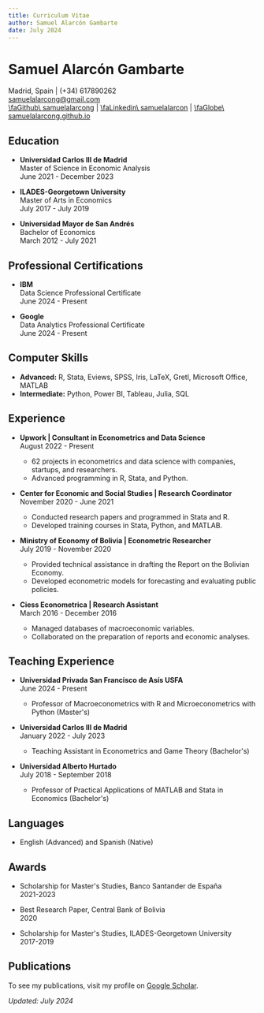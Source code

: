 ```yaml
---
title: Curriculum Vitae
author: Samuel Alarcón Gambarte
date: July 2024
---
```


# Samuel Alarcón Gambarte

Madrid, Spain | (+34) 617890262  
[samuelalarcong@gmail.com](mailto:samuelalarcong@gmail.com)  
[\faGithub\ samuelalarcong](https://github.com/samuelalarcong) | 
[\faLinkedin\ samuelalarcon](https://linkedin.com/in/samuelalarcon) | 
[\faGlobe\ samuelalarcong.github.io](https://samuelalarcong.github.io)

## Education
- **Universidad Carlos III de Madrid**  
  Master of Science in Economic Analysis  
  June 2021 - December 2023

- **ILADES-Georgetown University**  
  Master of Arts in Economics  
  July 2017 - July 2019

- **Universidad Mayor de San Andrés**  
  Bachelor of Economics  
  March 2012 - July 2021

## Professional Certifications
- **IBM**  
  Data Science Professional Certificate  
  June 2024 - Present

- **Google**  
  Data Analytics Professional Certificate  
  June 2024 - Present

## Computer Skills
- **Advanced:** R, Stata, Eviews, SPSS, Iris, LaTeX, Gretl, Microsoft Office, MATLAB
- **Intermediate:** Python, Power BI, Tableau, Julia, SQL

## Experience
- **Upwork | Consultant in Econometrics and Data Science**  
  August 2022 - Present  
  - 62 projects in econometrics and data science with companies, startups, and researchers.
  - Advanced programming in R, Stata, and Python.

- **Center for Economic and Social Studies | Research Coordinator**  
  November 2020 - June 2021  
  - Conducted research papers and programmed in Stata and R.
  - Developed training courses in Stata, Python, and MATLAB.

- **Ministry of Economy of Bolivia | Econometric Researcher**  
  July 2019 - November 2020  
  - Provided technical assistance in drafting the Report on the Bolivian Economy.
  - Developed econometric models for forecasting and evaluating public policies.

- **Ciess Econometrica | Research Assistant**  
  March 2016 - December 2016  
  - Managed databases of macroeconomic variables.
  - Collaborated on the preparation of reports and economic analyses.

## Teaching Experience
- **Universidad Privada San Francisco de Asís USFA**  
  June 2024 - Present  
  - Professor of Macroeconometrics with R and Microeconometrics with Python (Master's)

- **Universidad Carlos III de Madrid**  
  January 2022 - July 2023  
  - Teaching Assistant in Econometrics and Game Theory (Bachelor's)

- **Universidad Alberto Hurtado**  
  July 2018 - September 2018  
  - Professor of Practical Applications of MATLAB and Stata in Economics (Bachelor's)

## Languages
- English (Advanced) and Spanish (Native)

## Awards
- Scholarship for Master's Studies, Banco Santander de España  
  2021-2023

- Best Research Paper, Central Bank of Bolivia  
  2020

- Scholarship for Master's Studies, ILADES-Georgetown University  
  2017-2019

## Publications
To see my publications, visit my profile on [Google Scholar](https://scholar.google.com/citations?user=JZD7vrgAAAAJ&hl=es).

*Updated: July 2024*
